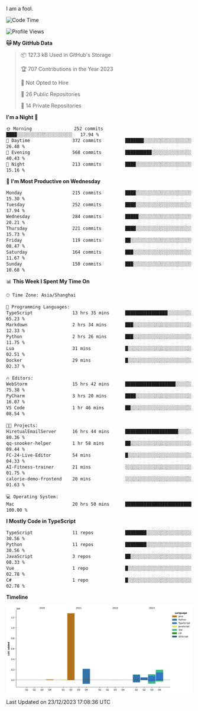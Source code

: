 I am a fool.

<!--START_SECTION:waka-->
![Code Time](http://img.shields.io/badge/Code%20Time-1%2C001%20hrs%2018%20mins-blue)

![Profile Views](http://img.shields.io/badge/Profile%20Views-1-blue)

**🐱 My GitHub Data** 

> 📦 127.3 kB Used in GitHub's Storage 
 > 
> 🏆 707 Contributions in the Year 2023
 > 
> 🚫 Not Opted to Hire
 > 
> 📜 26 Public Repositories 
 > 
> 🔑 14 Private Repositories 
 > 
**I'm a Night 🦉** 

```text
🌞 Morning                252 commits         ████░░░░░░░░░░░░░░░░░░░░░   17.94 % 
🌆 Daytime                372 commits         ███████░░░░░░░░░░░░░░░░░░   26.48 % 
🌃 Evening                568 commits         ██████████░░░░░░░░░░░░░░░   40.43 % 
🌙 Night                  213 commits         ████░░░░░░░░░░░░░░░░░░░░░   15.16 % 
```
📅 **I'm Most Productive on Wednesday** 

```text
Monday                   215 commits         ████░░░░░░░░░░░░░░░░░░░░░   15.30 % 
Tuesday                  252 commits         ████░░░░░░░░░░░░░░░░░░░░░   17.94 % 
Wednesday                284 commits         █████░░░░░░░░░░░░░░░░░░░░   20.21 % 
Thursday                 221 commits         ████░░░░░░░░░░░░░░░░░░░░░   15.73 % 
Friday                   119 commits         ██░░░░░░░░░░░░░░░░░░░░░░░   08.47 % 
Saturday                 164 commits         ███░░░░░░░░░░░░░░░░░░░░░░   11.67 % 
Sunday                   150 commits         ███░░░░░░░░░░░░░░░░░░░░░░   10.68 % 
```


📊 **This Week I Spent My Time On** 

```text
🕑︎ Time Zone: Asia/Shanghai

💬 Programming Languages: 
TypeScript               13 hrs 35 mins      ████████████████░░░░░░░░░   65.23 % 
Markdown                 2 hrs 34 mins       ███░░░░░░░░░░░░░░░░░░░░░░   12.33 % 
Python                   2 hrs 26 mins       ███░░░░░░░░░░░░░░░░░░░░░░   11.75 % 
Lua                      31 mins             █░░░░░░░░░░░░░░░░░░░░░░░░   02.51 % 
Docker                   29 mins             █░░░░░░░░░░░░░░░░░░░░░░░░   02.37 % 

🔥 Editors: 
WebStorm                 15 hrs 42 mins      ███████████████████░░░░░░   75.38 % 
PyCharm                  3 hrs 20 mins       ████░░░░░░░░░░░░░░░░░░░░░   16.07 % 
VS Code                  1 hr 46 mins        ██░░░░░░░░░░░░░░░░░░░░░░░   08.54 % 

🐱‍💻 Projects: 
HiretualEmailServer      16 hrs 44 mins      ████████████████████░░░░░   80.36 % 
qq-snooker-helper        1 hr 58 mins        ██░░░░░░░░░░░░░░░░░░░░░░░   09.44 % 
FC-24-Live-Editor        54 mins             █░░░░░░░░░░░░░░░░░░░░░░░░   04.33 % 
AI-Fitness-trainer       21 mins             ░░░░░░░░░░░░░░░░░░░░░░░░░   01.75 % 
calorie-demo-frontend    20 mins             ░░░░░░░░░░░░░░░░░░░░░░░░░   01.63 % 

💻 Operating System: 
Mac                      20 hrs 50 mins      █████████████████████████   100.00 % 
```

**I Mostly Code in TypeScript** 

```text
TypeScript               11 repos            ████████░░░░░░░░░░░░░░░░░   30.56 % 
Python                   11 repos            ████████░░░░░░░░░░░░░░░░░   30.56 % 
JavaScript               3 repos             ██░░░░░░░░░░░░░░░░░░░░░░░   08.33 % 
Vue                      1 repo              █░░░░░░░░░░░░░░░░░░░░░░░░   02.78 % 
C#                       1 repo              █░░░░░░░░░░░░░░░░░░░░░░░░   02.78 % 
```



**Timeline**

![Lines of Code chart](https://raw.githubusercontent.com/VeejaLiu/VeejaLiu/master/assets/bar_graph.png)


 Last Updated on 23/12/2023 17:08:36 UTC
<!--END_SECTION:waka-->
